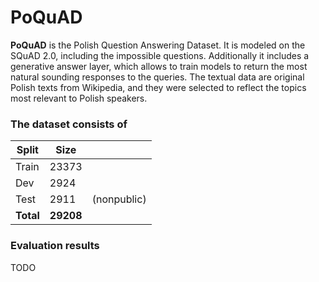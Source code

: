 # PoQuAD
**PoQuAD** is the Polish Question Answering Dataset. It is modeled on the SQuAD 2.0, including the impossible questions. Additionally it includes a generative answer layer, which allows to train models to return the most natural sounding responses to the queries. The textual data are original Polish texts from Wikipedia, and they were selected to reflect the topics most relevant to Polish speakers.

### The dataset consists of

| Split | Size  |             |
|-------|-------|-------------|
| Train | 23373 |             |
| Dev   | 2924  |             |
| Test  | 2911  | (nonpublic) |
| **Total** | **29208** |             |


### Evaluation results

TODO
